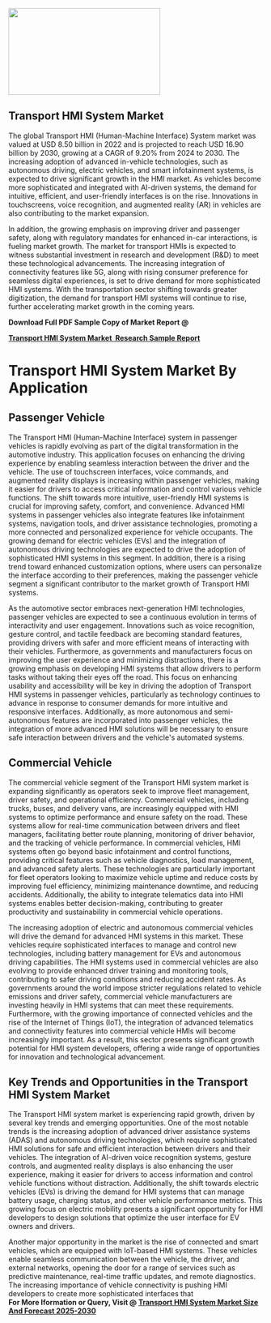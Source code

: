 <p><img class="alignnone size-medium wp-image-20088" src="https://ffe5etoiles.com/wp-content/uploads/2024/12/MST1-300x171.png" alt="" width="300" height="171" /></p><p> <h2>Transport HMI System Market </h2><p>The global Transport HMI (Human-Machine Interface) System market was valued at USD 8.50 billion in 2022 and is projected to reach USD 16.90 billion by 2030, growing at a CAGR of 9.20% from 2024 to 2030. The increasing adoption of advanced in-vehicle technologies, such as autonomous driving, electric vehicles, and smart infotainment systems, is expected to drive significant growth in the HMI market. As vehicles become more sophisticated and integrated with AI-driven systems, the demand for intuitive, efficient, and user-friendly interfaces is on the rise. Innovations in touchscreens, voice recognition, and augmented reality (AR) in vehicles are also contributing to the market expansion.</p><p>In addition, the growing emphasis on improving driver and passenger safety, along with regulatory mandates for enhanced in-car interactions, is fueling market growth. The market for transport HMIs is expected to witness substantial investment in research and development (R&D) to meet these technological advancements. The increasing integration of connectivity features like 5G, along with rising consumer preference for seamless digital experiences, is set to drive demand for more sophisticated HMI systems. With the transportation sector shifting towards greater digitization, the demand for transport HMI systems will continue to rise, further accelerating market growth in the coming years.</p></p><p><strong>Download Full PDF Sample Copy of Market Report @</strong></p><p><strong><a href="https://www.verifiedmarketreports.com/download-sample/?rid=250998&utm_source=Sites-google&utm_medium=265" target="_blank">Transport HMI System Market &nbsp;Research Sample Report</a></strong></p><p><h1>Transport HMI System Market By Application</h1><h2>Passenger Vehicle</h2><p>The Transport HMI (Human-Machine Interface) system in passenger vehicles is rapidly evolving as part of the digital transformation in the automotive industry. This application focuses on enhancing the driving experience by enabling seamless interaction between the driver and the vehicle. The use of touchscreen interfaces, voice commands, and augmented reality displays is increasing within passenger vehicles, making it easier for drivers to access critical information and control various vehicle functions. The shift towards more intuitive, user-friendly HMI systems is crucial for improving safety, comfort, and convenience. Advanced HMI systems in passenger vehicles also integrate features like infotainment systems, navigation tools, and driver assistance technologies, promoting a more connected and personalized experience for vehicle occupants. The growing demand for electric vehicles (EVs) and the integration of autonomous driving technologies are expected to drive the adoption of sophisticated HMI systems in this segment. In addition, there is a rising trend toward enhanced customization options, where users can personalize the interface according to their preferences, making the passenger vehicle segment a significant contributor to the market growth of Transport HMI systems.</p><p>As the automotive sector embraces next-generation HMI technologies, passenger vehicles are expected to see a continuous evolution in terms of interactivity and user engagement. Innovations such as voice recognition, gesture control, and tactile feedback are becoming standard features, providing drivers with safer and more efficient means of interacting with their vehicles. Furthermore, as governments and manufacturers focus on improving the user experience and minimizing distractions, there is a growing emphasis on developing HMI systems that allow drivers to perform tasks without taking their eyes off the road. This focus on enhancing usability and accessibility will be key in driving the adoption of Transport HMI systems in passenger vehicles, particularly as technology continues to advance in response to consumer demands for more intuitive and responsive interfaces. Additionally, as more autonomous and semi-autonomous features are incorporated into passenger vehicles, the integration of more advanced HMI solutions will be necessary to ensure safe interaction between drivers and the vehicle's automated systems.</p><h2>Commercial Vehicle</h2><p>The commercial vehicle segment of the Transport HMI system market is expanding significantly as operators seek to improve fleet management, driver safety, and operational efficiency. Commercial vehicles, including trucks, buses, and delivery vans, are increasingly equipped with HMI systems to optimize performance and ensure safety on the road. These systems allow for real-time communication between drivers and fleet managers, facilitating better route planning, monitoring of driver behavior, and the tracking of vehicle performance. In commercial vehicles, HMI systems often go beyond basic infotainment and control functions, providing critical features such as vehicle diagnostics, load management, and advanced safety alerts. These technologies are particularly important for fleet operators looking to maximize vehicle uptime and reduce costs by improving fuel efficiency, minimizing maintenance downtime, and reducing accidents. Additionally, the ability to integrate telematics data into HMI systems enables better decision-making, contributing to greater productivity and sustainability in commercial vehicle operations.</p><p>The increasing adoption of electric and autonomous commercial vehicles will drive the demand for advanced HMI systems in this market. These vehicles require sophisticated interfaces to manage and control new technologies, including battery management for EVs and autonomous driving capabilities. The HMI systems used in commercial vehicles are also evolving to provide enhanced driver training and monitoring tools, contributing to safer driving conditions and reducing accident rates. As governments around the world impose stricter regulations related to vehicle emissions and driver safety, commercial vehicle manufacturers are investing heavily in HMI systems that can meet these requirements. Furthermore, with the growing importance of connected vehicles and the rise of the Internet of Things (IoT), the integration of advanced telematics and connectivity features into commercial vehicle HMIs will become increasingly important. As a result, this sector presents significant growth potential for HMI system developers, offering a wide range of opportunities for innovation and technological advancement.</p><h2>Key Trends and Opportunities in the Transport HMI System Market</h2><p>The Transport HMI system market is experiencing rapid growth, driven by several key trends and emerging opportunities. One of the most notable trends is the increasing adoption of advanced driver assistance systems (ADAS) and autonomous driving technologies, which require sophisticated HMI solutions for safe and efficient interaction between drivers and their vehicles. The integration of AI-driven voice recognition systems, gesture controls, and augmented reality displays is also enhancing the user experience, making it easier for drivers to access information and control vehicle functions without distraction. Additionally, the shift towards electric vehicles (EVs) is driving the demand for HMI systems that can manage battery usage, charging status, and other vehicle performance metrics. This growing focus on electric mobility presents a significant opportunity for HMI developers to design solutions that optimize the user interface for EV owners and drivers.</p><p>Another major opportunity in the market is the rise of connected and smart vehicles, which are equipped with IoT-based HMI systems. These vehicles enable seamless communication between the vehicle, the driver, and external networks, opening the door for a range of services such as predictive maintenance, real-time traffic updates, and remote diagnostics. The increasing importance of vehicle connectivity is pushing HMI developers to create more sophisticated interfaces that <strong><br />For More Iformation or Query, Visit @ <a href="https://www.verifiedmarketreports.com/product/transport-hmi-system-market/" target="_blank">Transport HMI System Market Size And Forecast 2025-2030</a></strong></p>

